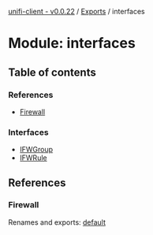 [unifi-client - v0.0.22](../README.md) / [Exports](../modules.md) / interfaces

# Module: interfaces

## Table of contents

### References

- [Firewall](interfaces.md#firewall)

### Interfaces

- [IFWGroup](../interfaces/interfaces.ifwgroup.md)
- [IFWRule](../interfaces/interfaces.ifwrule.md)

## References

### Firewall

Renames and exports: [default](../classes/firewall_firewall.default.md)
